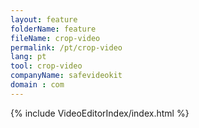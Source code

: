 ```yaml
---
layout: feature
folderName: feature
fileName: crop-video
permalink: /pt/crop-video
lang: pt
tool: crop-video
companyName: safevideokit
domain : com
---
```


{% include VideoEditorIndex/index.html %}

   